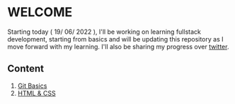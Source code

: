 # WELCOME
Starting today ( 19/ 06/ 2022 ), I'll be working on learning fullstack development, starting from basics and will be updating this repository as I move forward with my learning. I'll also be sharing my progress over [twitter](https://twitter.com/kushagrasarathe).

## Content

1. [Git Basics](https://github.com/kushagrasarathe/fullstack-progress/tree/main/Git%20Basics)
2. [HTML & CSS](https://github.com/kushagrasarathe/fullstack-progress/tree/main/HTML%20%26%20CSS)
